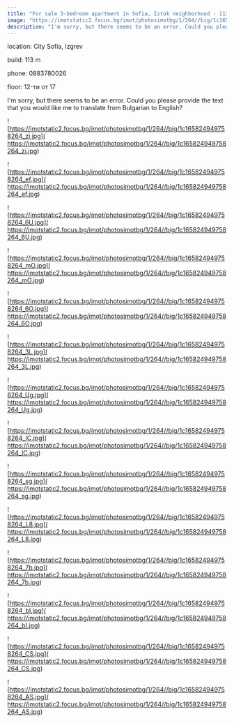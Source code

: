 ```yaml
---
title: "For sale 3-bedroom apartment in Sofia, Iztok neighborhood - 113 sq.m. / 478800 EUR :: imot.bg Ad"
image: "https://imotstatic2.focus.bg/imot/photosimotbg/1/264//big/1c165824949758264_Z.jpg"
description: "I'm sorry, but there seems to be an error. Could you please provide the text that you would like me to translate from Bulgarian to English?"
---
```


location: City Sofia, Izgrev

build: 113 m

phone: 0883780026

floor: 12-ти от 17

I'm sorry, but there seems to be an error. Could you please provide the text that you would like me to translate from Bulgarian to English?


![https://imotstatic2.focus.bg/imot/photosimotbg/1/264//big/1c165824949758264_zi.jpg]( https://imotstatic2.focus.bg/imot/photosimotbg/1/264//big/1c165824949758264_zi.jpg)


![https://imotstatic2.focus.bg/imot/photosimotbg/1/264//big/1c165824949758264_ef.jpg]( https://imotstatic2.focus.bg/imot/photosimotbg/1/264//big/1c165824949758264_ef.jpg)


![https://imotstatic2.focus.bg/imot/photosimotbg/1/264//big/1c165824949758264_6U.jpg]( https://imotstatic2.focus.bg/imot/photosimotbg/1/264//big/1c165824949758264_6U.jpg)


![https://imotstatic2.focus.bg/imot/photosimotbg/1/264//big/1c165824949758264_mO.jpg]( https://imotstatic2.focus.bg/imot/photosimotbg/1/264//big/1c165824949758264_mO.jpg)


![https://imotstatic2.focus.bg/imot/photosimotbg/1/264//big/1c165824949758264_6O.jpg]( https://imotstatic2.focus.bg/imot/photosimotbg/1/264//big/1c165824949758264_6O.jpg)


![https://imotstatic2.focus.bg/imot/photosimotbg/1/264//big/1c165824949758264_3L.jpg]( https://imotstatic2.focus.bg/imot/photosimotbg/1/264//big/1c165824949758264_3L.jpg)


![https://imotstatic2.focus.bg/imot/photosimotbg/1/264//big/1c165824949758264_Ug.jpg]( https://imotstatic2.focus.bg/imot/photosimotbg/1/264//big/1c165824949758264_Ug.jpg)


![https://imotstatic2.focus.bg/imot/photosimotbg/1/264//big/1c165824949758264_lC.jpg]( https://imotstatic2.focus.bg/imot/photosimotbg/1/264//big/1c165824949758264_lC.jpg)


![https://imotstatic2.focus.bg/imot/photosimotbg/1/264//big/1c165824949758264_sg.jpg]( https://imotstatic2.focus.bg/imot/photosimotbg/1/264//big/1c165824949758264_sg.jpg)


![https://imotstatic2.focus.bg/imot/photosimotbg/1/264//big/1c165824949758264_L8.jpg]( https://imotstatic2.focus.bg/imot/photosimotbg/1/264//big/1c165824949758264_L8.jpg)


![https://imotstatic2.focus.bg/imot/photosimotbg/1/264//big/1c165824949758264_7b.jpg]( https://imotstatic2.focus.bg/imot/photosimotbg/1/264//big/1c165824949758264_7b.jpg)


![https://imotstatic2.focus.bg/imot/photosimotbg/1/264//big/1c165824949758264_bI.jpg]( https://imotstatic2.focus.bg/imot/photosimotbg/1/264//big/1c165824949758264_bI.jpg)


![https://imotstatic2.focus.bg/imot/photosimotbg/1/264//big/1c165824949758264_CS.jpg]( https://imotstatic2.focus.bg/imot/photosimotbg/1/264//big/1c165824949758264_CS.jpg)


![https://imotstatic2.focus.bg/imot/photosimotbg/1/264//big/1c165824949758264_AS.jpg]( https://imotstatic2.focus.bg/imot/photosimotbg/1/264//big/1c165824949758264_AS.jpg)


